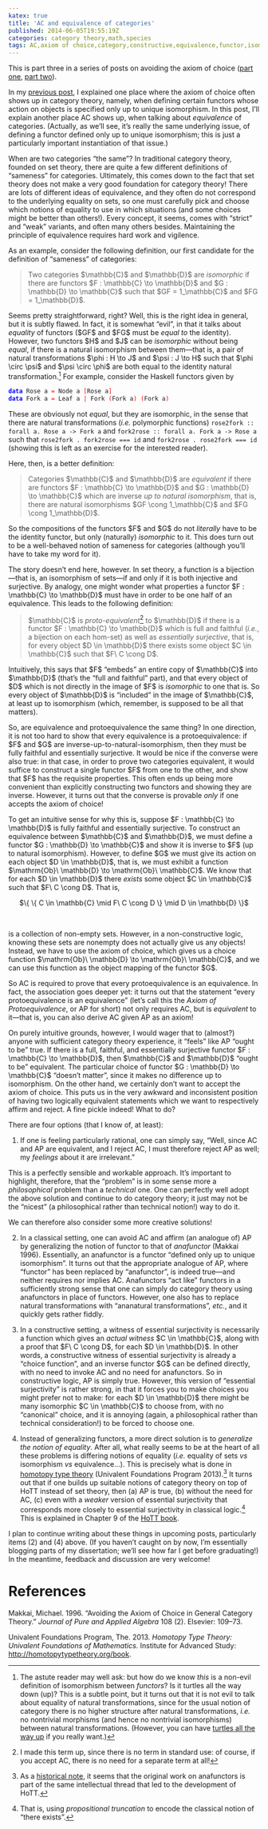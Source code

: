 ```yaml
---
katex: true
title: 'AC and equivalence of categories'
published: 2014-06-05T19:55:19Z
categories: category theory,math,species
tags: AC,axiom of choice,category,constructive,equivalence,functor,isomorphism,theory,types,unique
---
```


<p>This is part three in a series of posts on avoiding the axiom of choice (<a href="https://byorgey.github.io/blog/posts/2014/05/08/avoiding-the-axiom-of-choice-part-i.html">part one</a>, <a href="https://byorgey.github.io/blog/posts/2014/05/13/unique-isomorphism-and-generalized-the.html">part two</a>).</p>
<p>In my <a href="https://byorgey.github.io/blog/posts/2014/05/13/unique-isomorphism-and-generalized-the.html">previous post</a>, I explained one place where the axiom of choice often shows up in category theory, namely, when defining certain functors whose action on objects is specified only up to unique isomorphism. In this post, I’ll explain another place AC shows up, when talking about <em>equivalence</em> of categories. (Actually, as we’ll see, it’s really the same underlying issue, of defining a functor defined only up to unique isomorphism; this is just a particularly important instantiation of that issue.)</p>
<p>When are two categories “the same”? In traditional category theory, founded on set theory, there are quite a few different definitions of “sameness” for categories. Ultimately, this comes down to the fact that set theory does not make a very good foundation for category theory! There are lots of different ideas of equivalence, and they often do not correspond to the underlying equality on sets, so one must carefully pick and choose which notions of equality to use in which situations (and some choices might be better than others!). Every concept, it seems, comes with “strict” and “weak” variants, and often many others besides. Maintaining the principle of equivalence requires hard work and vigilence.</p>
<p>As an example, consider the following definition, our first candidate for the definition of “sameness” of categories:</p>
<blockquote>
Two categories $\mathbb{C}$ and $\mathbb{D}$ are <em>isomorphic</em> if there are functors $F : \mathbb{C} \to \mathbb{D}$ and $G : \mathbb{D} \to \mathbb{C}$ such that $GF = 1_\mathbb{C}$ and $FG = 1_\mathbb{D}$.
</blockquote>

<p>Seems pretty straightforward, right? Well, this is the right idea in general, but it is subtly flawed. In fact, it is somewhat “evil”, in that it talks about <em>equality</em> of functors ($GF$ and $FG$ must be <em>equal to</em> the identity). However, two functors $H$ and $J$ can be <em>isomorphic</em> without being <em>equal</em>, if there is a natural isomorphism between them—that is, a pair of natural transformations $\phi : H \to J$ and $\psi : J \to H$ such that $\phi \circ \psi$ and $\psi \circ \phi$ are both equal to the identity natural transformation.<a href="#fn1" class="footnoteRef" id="fnref1"><sup>1</sup></a> For example, consider the Haskell functors given by</p>
<pre class="sourceCode haskell"><code class="sourceCode haskell"><span style="color:blue;font-weight:bold;">data</span> <span>Rose</span> <span>a</span> <span style="color:red;">=</span> <span>Node</span> <span>a</span> <span style="color:red;">[</span><span>Rose</span> <span>a</span><span style="color:red;">]</span>
<span style="color:blue;font-weight:bold;">data</span> <span>Fork</span> <span>a</span> <span style="color:red;">=</span> <span>Leaf</span> <span>a</span> <span style="color:red;">|</span> <span>Fork</span> <span style="color:red;">(</span><span>Fork</span> <span>a</span><span style="color:red;">)</span> <span style="color:red;">(</span><span>Fork</span> <span>a</span><span style="color:red;">)</span></code></pre>
<p>These are obviously not <em>equal</em>, but they are isomorphic, in the sense that there are natural transformations (<em>i.e.</em> polymorphic functions) <code>rose2fork :: forall a. Rose a -&gt; Fork a</code> and <code>fork2rose :: forall a. Fork a -&gt; Rose a</code> such that <code>rose2fork . fork2rose === id</code> and <code>fork2rose . rose2fork === id</code> (showing this is left as an exercise for the interested reader).</p>
<p>Here, then, is a better definition:</p>
<blockquote> 
Categories $\mathbb{C}$ and $\mathbb{D}$ are <em>equivalent</em> if there are functors $F : \mathbb{C} \to \mathbb{D}$ and $G : \mathbb{D} \to \mathbb{C}$ which are inverse <em>up to natural isomorphism</em>, that is, there are natural isomorphisms $GF \cong 1_\mathbb{C}$ and $FG \cong 1_\mathbb{D}$.
</blockquote>

<p>So the compositions of the functors $F$ and $G$ do not <em>literally</em> have to be the identity functor, but only (naturally) <em>isomorphic</em> to it. This does turn out to be a well-behaved notion of sameness for categories (although you’ll have to take my word for it).</p>
<p>The story doesn’t end here, however. In set theory, a function is a bijection—that is, an isomorphism of sets—if and only if it is both injective and surjective. By analogy, one might wonder what properties a functor $F : \mathbb{C} \to \mathbb{D}$ must have in order to be one half of an equivalence. This leads to the following definition:</p>
<blockquote> 
$\mathbb{C}$ is <em>proto-equivalent</em><a href="#fn2" class="footnoteRef" id="fnref2"><sup>2</sup></a> to $\mathbb{D}$ if there is a functor $F : \mathbb{C} \to \mathbb{D}$ which is full and faithful (<em>i.e.</em>, a bijection on each hom-set) as well as <em>essentially surjective</em>, that is, for every object $D \in \mathbb{D}$ there exists some object $C \in \mathbb{C}$ such that $F\
C \cong D$.
</blockquote>

<p>Intuitively, this says that $F$ “embeds” an entire copy of $\mathbb{C}$ into $\mathbb{D}$ (that’s the “full and faithful” part), and that every object of $D$ which is not directly in the image of $F$ is <em>isomorphic</em> to one that is. So every object of $\mathbb{D}$ is “included” in the image of $\mathbb{C}$, at least up to isomorphism (which, remember, is supposed to be all that matters).</p>
<p>So, are equivalence and protoequivalence the same thing? In one direction, it is not too hard to show that every equivalence is a protoequivalence: if $F$ and $G$ are inverse-up-to-natural-isomorphism, then they must be fully faithful and essentially surjective. It would be nice if the converse were also true: in that case, in order to prove two categories equivalent, it would suffice to construct a single functor $F$ from one to the other, and show that $F$ has the requisite properties. This often ends up being more convenient than explicitly constructing two functors and showing they are inverse. However, it turns out that the converse is provable <em>only</em> if one accepts the axiom of choice!</p>
<p>To get an intuitive sense for why this is, suppose $F : \mathbb{C} \to \mathbb{D}$ is fully faithful and essentially surjective. To construct an equivalence between $\mathbb{C}$ and $\mathbb{D}$, we must define a functor $G : \mathbb{D} \to \mathbb{C}$ and show it is inverse to $F$ (up to natural isomorphism). However, to define $G$ we must give its action on each object $D \in \mathbb{D}$, that is, we must exhibit a function $\mathrm{Ob}\ \mathbb{D} \to \mathrm{Ob}\
\mathbb{C}$. We know that for each $D \in \mathbb{D}$ there <em>exists</em> some object $C \in \mathbb{C}$ such that $F\ C \cong D$. That is,</p>
<div style="text-align:center;">
$\{ \{ C \in \mathbb{C} \mid F\ C \cong D \} \mid D \in \mathbb{D} \}$
</div>
<p><br /></p>
<p>is a collection of non-empty sets. However, in a non-constructive logic, knowing these sets are nonempty does not actually give us any objects! Instead, we have to use the axiom of choice, which gives us a choice function $\mathrm{Ob}\ \mathbb{D} \to \mathrm{Ob}\
\mathbb{C}$, and we can use this function as the object mapping of the functor $G$.</p>
<p>So AC is required to prove that every protoequivalence is an equivalence. In fact, the association goes deeper yet: it turns out that the statement “every protoequivalence is an equivalence” (let’s call this the <em>Axiom of Protoequivalence</em>, or AP for short) not only requires AC, but is <em>equivalent</em> to it—that is, you can also derive AC given AP as an axiom!</p>
<p>On purely intuitive grounds, however, I would wager that to (almost?) anyone with sufficient category theory experience, it “feels” like AP “ought to be” true. If there is a full, faithful, and essentially surjective functor $F : \mathbb{C} \to \mathbb{D}$, then $\mathbb{C}$ and $\mathbb{D}$ “ought to be” equivalent. The particular choice of functor $G : \mathbb{D} \to \mathbb{C}$ “doesn’t matter”, since it makes no difference up to isomorphism. On the other hand, we certainly don’t want to accept the axiom of choice. This puts us in the very awkward and inconsistent position of having two logically equivalent statements which we want to respectively affirm and reject. A fine pickle indeed! What to do?</p>
<p>There are four options (that I know of, at least):</p>
<ol style="list-style-type:decimal;">
<li>If one is feeling particularly rational, one can simply say, “Well, since AC and AP are equivalent, and I reject AC, I must therefore reject AP as well; my <em>feelings</em> about it are irrelevant.”</li>
</ol>
<p>This is a perfectly sensible and workable approach. It’s important to highlight, therefore, that the “problem” is in some sense more a <em>philosophical</em> problem than a <em>technical</em> one. One can perfectly well adopt the above solution and continue to do category theory; it just may not be the “nicest” (a philosophical rather than technical notion!) way to do it.</p>
<p>We can therefore also consider some more creative solutions!</p>
<ol start="2" style="list-style-type:decimal;">
<li><p>In a classical setting, one can avoid AC and affirm (an analogue of) AP by generalizing the notion of functor to that of <em>anafunctor</em> <span class="citation">(Makkai 1996)</span>. Essentially, an anafunctor is a functor “defined only up to unique isomorphism”. It turns out that the appropriate analogue of AP, where “functor” has been replaced by “anafunctor”, is indeed true—and neither requires nor implies AC. Anafunctors “act like” functors in a sufficiently strong sense that one can simply do category theory using anafunctors in place of functors. However, one also has to replace natural transformations with “ananatural transformations”, <em>etc.</em>, and it quickly gets rather fiddly.</p></li>
<li><p>In a constructive setting, a witness of essential surjectivity is necessarily a function which gives an <em>actual witness</em> $C \in    \mathbb{C}$, along with a proof that $F\ C \cong D$, for each $D    \in \mathbb{D}$. In other words, a constructive witness of essential surjectivity is already a “choice function”, and an inverse functor $G$ can be defined directly, with no need to invoke AC and no need for anafunctors. So in constructive logic, AP is simply true. However, this version of “essential surjectivity” is rather strong, in that it forces you to make choices you might prefer not to make: for each $D \in \mathbb{D}$ there might be many isomorphic $C \in \mathbb{C}$ to choose from, with no “canonical” choice, and it is annoying (again, a philosophical rather than technical consideration!) to be forced to choose one.</p></li>
<li><p>Instead of generalizing functors, a more direct solution is to <em>generalize the notion of equality</em>. After all, what really seems to be at the heart of all these problems is differing notions of equality (<em>i.e.</em> equality of sets <em>vs</em> isomorphism <em>vs</em> equivalence…). This is precisely what is done in <a href="http://homotopytypetheory.org/">homotopy type theory</a> <span class="citation">(<span>Univalent Foundations Program</span> 2013)</span>.<a href="#fn3" class="footnoteRef" id="fnref3"><sup>3</sup></a> It turns out that if one builds up suitable notions of category theory on top of HoTT instead of set theory, then (a) AP is true, (b) without the need for AC, (c) even with a <em>weaker</em> version of essential surjectivity that corresponds more closely to essential surjectivity in classical logic.<a href="#fn4" class="footnoteRef" id="fnref4"><sup>4</sup></a> This is explained in Chapter 9 of the <a href="http://homotopytypetheory.org/book/">HoTT book</a>.</p></li>
</ol>
<p>I plan to continue writing about these things in upcoming posts, particularly items (2) and (4) above. (If you haven’t caught on by now, I’m essentially blogging parts of my dissertation; we’ll see how far I get before graduating!) In the meantime, feedback and discussion are very welcome!</p>
<div class="references">
<h1>References</h1>
<p>Makkai, Michael. 1996. “Avoiding the Axiom of Choice in General Category Theory.” <em>Journal of Pure and Applied Algebra</em> 108 (2). Elsevier: 109–73.</p>
<p><span>Univalent Foundations Program</span>, The. 2013. <em>Homotopy Type Theory: Univalent Foundations of Mathematics</em>. Institute for Advanced Study: <a href="http://homotopytypetheory.org/book">http://homotopytypetheory.org/book</a>.</p>
</div>
<div class="footnotes">
<hr />
<ol>
<li id="fn1"><p>The astute reader may well ask: but how do we know <em>this</em> is a non-evil definition of isomorphism between <em>functors</em>? Is it turtles all the way down (up)? This is a subtle point, but it turns out that it is not evil to talk about equality of natural transformations, since for the usual notion of category there is no higher structure after natural transformations, <em>i.e.</em> no nontrivial morphisms (and hence no nontrivial isomorphisms) between natural transformations. (However, you can have <a href="http://ncatlab.org/nlab/show/%28infinity%2C1%29-category">turtles all the way up</a> if you really want.)<a href="#fnref1">↩</a></p></li>
<li id="fn2"><p>I made this term up, since there is no term in standard use: of course, if you accept AC, there is no need for a separate term at all!<a href="#fnref2">↩</a></p></li>
<li id="fn3"><p>As a <a href="https://byorgey.github.io/blog/posts/2014/05/13/unique-isomorphism-and-generalized-the.html#comment-13123">historical note</a>, it seems that the original work on anafunctors is part of the same intellectual thread that led to the development of HoTT.<a href="#fnref3">↩</a></p></li>
<li id="fn4"><p>That is, using <em>propositional truncation</em> to encode the classical notion of “there exists”.<a href="#fnref4">↩</a></p></li>
</ol>
</div>

